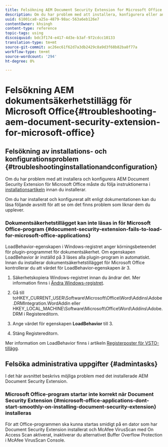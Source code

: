 ```yaml
---
title: Felsökning AEM Document Security Extension for Microsoft Office
description: Om du har problem med att installera, konfigurera eller använda AEM Document Security Extension för Microsoft Office följer du instruktionerna i det här dokumentet.
uuid: 61001ca8-a25a-4879-98ac-563a6eb126e7
contentOwner: khsingh
content-type: reference
topic-tags: using
discoiquuid: bdc3f174-e417-4d3e-b3af-972cdcc10133
translation-type: tm+mt
source-git-commit: ac26ec61f62d7a3db2429c8a9d3f68b82ba8f77a
workflow-type: tm+mt
source-wordcount: '294'
ht-degree: 0%

---
```



# Felsökning AEM dokumentsäkerhetstillägg för Microsoft Office{#troubleshooting-aem-document-security-extension-for-microsoft-office}

## Felsökning av installations- och konfigurationsproblem {#troubleshootinginstallationandconfiguration}

Om du har problem med att installera och konfigurera AEM Document Security Extension för Microsoft Office måste du följa instruktionerna i [installationsartikeln](installing-configuring-aemdsext.md) innan du installerar.

Om du har installerat och konfigurerat allt enligt dokumentationen kan du läsa följande avsnitt för att se om det finns problem som liknar dem du upplever.

### Dokumentsäkerhetstillägget kan inte läsas in för Microsoft Office-program {#document-security-extension-fails-to-load-for-microsoft-office-applications}

LoadBehavior-egenskapen i Windows-registret anger körningsbeteendet för plugin-programmet för dokumentsäkerhet. Om egenskapen LoadBehavior är inställd på 3 läses alla plugin-program in automatiskt. Innan du installerar dokumentsäkerhetstillägget för Microsoft Office kontrollerar du att värdet för LoadBehavior-egenskapen är 3.

1. Säkerhetskopiera Windows-registret innan du ändrar det. Mer information finns i [Ändra Windows-registret](https://support.microsoft.com/en-us/kb/136393).
1. Gå till toHKEY_CURRENT_USER\Software\Microsoft\Office\Word\Addins\Adobe.DRMIntegration.WordAddin eller HKEY_LOCAL_MACHINE\Software\Microsoft\Office\Word\Addins\Adobe.DRM i Registereditorn.
1. Ange värdet för egenskapen **LoadBehavior** till 3.

1. Stäng Registereditorn.

Mer information om LoadBehavior finns i artikeln [Registerposter för VSTO-tillägg](https://msdn.microsoft.com/en-us/library/bb386106.aspx#LoadBehavior).

## Felsöka administrativa uppgifter {#admintasks}

I det här avsnittet beskrivs möjliga problem med det installerade AEM Document Security Extension.

### Microsoft Office-program startar inte korrekt när Document Security Extension {#microsoft-office-applications-dont-start-smoothly-on-installing-document-security-extension} installeras

För att Office-programmen ska kunna startas smidigt på en dator som har Document Security Extension installerat och McAfee VirusScan med On Access Scan aktiverat, inaktiverar du alternativet Buffer Overflow Protection i McAfee VirusScan Console.
